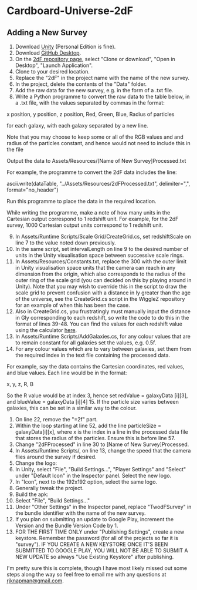# Cardboard-Universe-2dF
## Adding a New Survey
1. Download [Unity](https://unity3d.com/) (Personal Edition is fine).
2. Download [GitHub Desktop](https://desktop.github.com/).
3. On the [2dF repository page](https://github.com/RossKnapman/Cardboard-Universe-2dF), select "Clone or download", "Open in Desktop", "Launch Application".
4. Clone to your desired location.
5. Replace the "2dF" in the project name with the name of the new survey.
6. In the project, delete the contents of the "Data" folder.
7. Add the raw data for the new survey, e.g. in the form of a .txt file.
8. Write a Python programme to convert the raw data to the table below, in a .txt file, with the values separated by commas in the format:

  x position, y position, z position, Red, Green, Blue, Radius of particles
  
  for each galaxy, with each galaxy separated by a new line.

  Note that you may choose to keep some or all of the RGB values and and radius of the particles constant, and hence would not need to include this in the file

  Output the data to Assets/Resources/[Name of New Survey]Processed.txt

  For example, the programme to convert the 2dF data includes the line:

  ascii.write(dataTable, "../Assets/Resources/2dFProcessed.txt", delimiter=",", format="no_header")

  Run this programme to place the data in the required location.

  While writing the programme, make a note of how many units in the Cartesian output correspond to 1 redshift unit. For example, for the 2dF survey, 1000 Cartesian output units correspond to 1 redshift unit.

9. In Assets/Runtime Scripts/Scale Grid/CreateGrid.cs, set redshiftScale on line 7 to the value noted down previously.
10. In the same script, set intervalLength on line 9 to the desired number of units in the Unity visualisation space between successive scale rings.
11. In Assets/Resources/Constants.txt, replace the 300 with the outer limit in Unity visualisation space units that the camera can reach in any dimension from the origin, which also corresponds to the radius of the outer ring of the scale grid (you can decided on this by playing around in Unity). Note that you may wish to override this in the script to draw the scale grid to prevent confusion with a distance in ly greater than the age of the universe, see the CreateGrid.cs script in the WiggleZ repository for an example of when this has been the case.
12. Also in CreateGrid.cs, you frustratingly must manually input the distance in Gly corresponding to each redshift, so write the code to do this in the format of lines 39-48. You can find the values for each redshift value using the calculator [here](http://www.astro.ucla.edu/~wright/CosmoCalc.html).
13. In Assets/Runtime Scripts/AddGalaxies.cs, for any colour values that are to remain constant for all galaxies set the values, e.g. 0.5f.
14. For any colour values which are to vary between galaxies, set them from the required index in the text file containing the processed data.

  For example, say the data contains the Cartesian coordinates, red values, and blue values. Each line would be in the format:
  
  x, y, z, R, B
  
  So the R value would be at index 3, hence set redValue = galaxyData [i][3], and blueValue = galaxyData [i][4]
15. If the particle size varies between galaxies, this can be set in a similar way to the colour.
  1. On line 22, remove the "=2f" part.
  2. Within the loop starting at line 52, add the line particleSize = galaxyData[i][x], where x is the index in a line in the processed data file that stores the radius of the particles. Ensure this is before line 57.
16. Change "2dFProcessed" in line 30 to [Name of New Survey]Processed.
17. In Assets/Runtime Scripts/, on line 13, change the speed that the camera flies around the survey if desired.
18. Change the logo:
  1. In Unity, select "File", "Build Settings...", "Player Settings" and "Select" under "Default Icon" in the Inspector panel. Select the new logo.
  2. In "Icon", next to the 192x192 option, select the same logo.
19. Generally tweak the project.
20. Build the apk:
  1. Select "File", "Build Settings..."
  2. Under "Other Settings" in the Inspector panel, replace "TwodFSurvey" in the bundle identifier with the name of the new survey.
  3. If you plan on submitting an update to Google Play, increment the Version and the Bundle Version Code by 1.
  4. FOR THE FIRST TIME ONLY under "Publishing Settings", create a new keystore. Remember the password (for all of the projects so far it is "survey"). IF YOU CREATE A NEW KEYSTORE ONCE IT'S BEEN SUBMITTED TO GOOGLE PLAY, YOU WILL NOT BE ABLE TO SUBMIT A NEW UPDATE so always "Use Existing Keystore" after publishing.

I'm pretty sure this is complete, though I have most likely missed out some steps along the way so feel free to email me with any questions at rjknapman@gmail.com.
